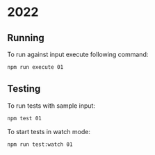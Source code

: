 # 2022

## Running

To run against input execute following command:

```sh
npm run execute 01
```

## Testing

To run tests with sample input:

```sh
npm test 01
```

To start tests in watch mode:

```sh
npm run test:watch 01
```
